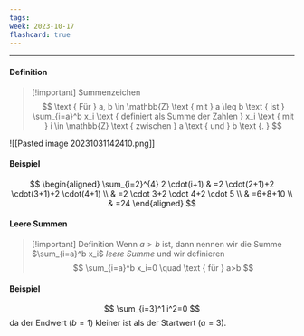 ```yaml
---
tags: 
week: 2023-10-17
flashcard: true
---
```

***
#### Definition

> [!important] Summenzeichen
> $$
> \text { Für } a, b \in \mathbb{Z} \text { mit } a \leq b \text { ist } \sum_{i=a}^b x_i \text { definiert als Summe der Zahlen } x_i \text { mit } i \in \mathbb{Z} \text { zwischen } a \text { und } b \text {. }
> $$

![[Pasted image 20231031142410.png]]
#### Beispiel

$$
\begin{aligned}
\sum_{i=2}^{4} 2 \cdot(i+1) & =2 \cdot(2+1)+2 \cdot(3+1)+2 \cdot(4+1) \\
& =2 \cdot 3+2 \cdot 4+2 \cdot 5 \\
& =6+8+10 \\
& =24
\end{aligned}
$$

#### Leere Summen

> [!important] Definition
> Wenn $a > b$ ist, dann nennen wir die Summe $\sum_{i=a}^b x_i$ *leere Summe* und wir definieren
> $$
> \sum_{i=a}^b x_i=0 \quad \text { für } a>b
> $$

#### Beispiel

$$
\sum_{i=3}^1 i^2=0
$$
da der Endwert $(b=1)$ kleiner ist als der Startwert $(a=3)$.



